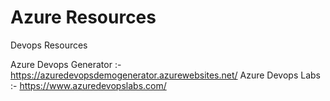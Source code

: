 # Azure Resources

Devops Resources 

Azure Devops Generator :- https://azuredevopsdemogenerator.azurewebsites.net/
Azure Devops Labs :- https://www.azuredevopslabs.com/